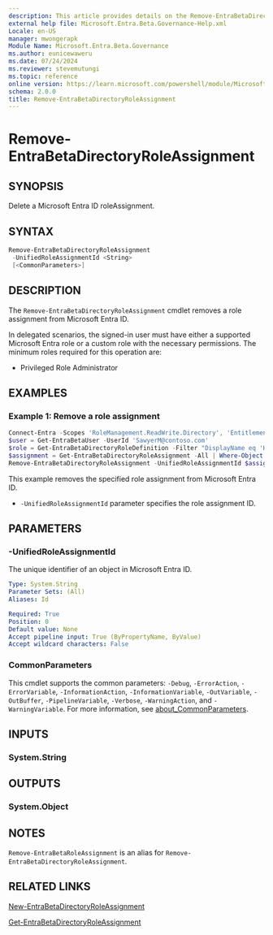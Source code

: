 ```yaml
---
description: This article provides details on the Remove-EntraBetaDirectoryRoleAssignment command.
external help file: Microsoft.Entra.Beta.Governance-Help.xml
Locale: en-US
manager: mwongerapk
Module Name: Microsoft.Entra.Beta.Governance
ms.author: eunicewaweru
ms.date: 07/24/2024
ms.reviewer: stevemutungi
ms.topic: reference
online version: https://learn.microsoft.com/powershell/module/Microsoft.Entra.Beta/Remove-EntraBetaDirectoryRoleAssignment
schema: 2.0.0
title: Remove-EntraBetaDirectoryRoleAssignment
---
```


# Remove-EntraBetaDirectoryRoleAssignment

## SYNOPSIS

Delete a Microsoft Entra ID roleAssignment.

## SYNTAX

```powershell
Remove-EntraBetaDirectoryRoleAssignment
 -UnifiedRoleAssignmentId <String>
 [<CommonParameters>]
```

## DESCRIPTION

The `Remove-EntraBetaDirectoryRoleAssignment` cmdlet removes a role assignment from Microsoft Entra ID.

In delegated scenarios, the signed-in user must have either a supported Microsoft Entra role or a custom role with the necessary permissions. The minimum roles required for this operation are:

- Privileged Role Administrator

## EXAMPLES

### Example 1: Remove a role assignment

```powershell
Connect-Entra -Scopes 'RoleManagement.ReadWrite.Directory', 'EntitlementManagement.ReadWrite.All'
$user = Get-EntraBetaUser -UserId 'SawyerM@contoso.com'
$role = Get-EntraBetaDirectoryRoleDefinition -Filter "DisplayName eq 'Helpdesk Administrator'"
$assignment = Get-EntraBetaDirectoryRoleAssignment -All | Where-Object { $_.principalId -eq $user.Id -AND $_.RoleDefinitionId -eq $role.Id }
Remove-EntraBetaDirectoryRoleAssignment -UnifiedRoleAssignmentId $assignment.Id
```

This example removes the specified role assignment from Microsoft Entra ID.

- `-UnifiedRoleAssignmentId` parameter specifies the role assignment ID.

## PARAMETERS

### -UnifiedRoleAssignmentId

The unique identifier of an object in Microsoft Entra ID.

```yaml
Type: System.String
Parameter Sets: (All)
Aliases: Id

Required: True
Position: 0
Default value: None
Accept pipeline input: True (ByPropertyName, ByValue)
Accept wildcard characters: False
```

### CommonParameters

This cmdlet supports the common parameters: `-Debug`, `-ErrorAction`, `-ErrorVariable`, `-InformationAction`, `-InformationVariable`, `-OutVariable`, `-OutBuffer`, `-PipelineVariable`, `-Verbose`, `-WarningAction`, and `-WarningVariable`. For more information, see [about_CommonParameters](https://go.microsoft.com/fwlink/?LinkID=113216).

## INPUTS

### System.String

## OUTPUTS

### System.Object

## NOTES

`Remove-EntraBetaRoleAssignment` is an alias for `Remove-EntraBetaDirectoryRoleAssignment`.

## RELATED LINKS

[New-EntraBetaDirectoryRoleAssignment](New-EntraBetaDirectoryRoleAssignment.md)

[Get-EntraBetaDirectoryRoleAssignment](Get-EntraBetaDirectoryRoleAssignment.md)
